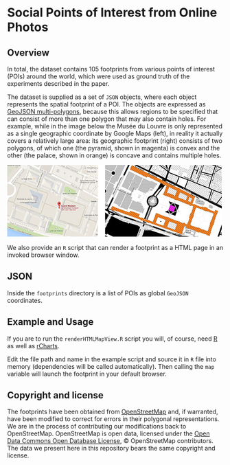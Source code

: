 # Social Points of Interest from Online Photos #

## Overview ##

In total, the dataset contains 105 footprints from various points of interest (POIs) around the world, which were used as ground truth of the experiments described in the paper.

The dataset is supplied as a set of ```JSON``` objects, where each object represents the spatial footprint of a POI. The objects are expressed as [GeoJSON multi-polygons][1], because this allows regions to be specified that can consist of more than one polygon that may also contain holes. For example, while in the image below the Musée du Louvre is only represented as a single geographic coordinate by Google Maps (left), in reality it actually covers a relatively large area: its geographic footprint (right) consists of two polygons, of which one (the pyramid, shown in magenta) is convex and the other (the palace, shown in orange) is concave and contains multiple holes.

![Comparison between how Google Maps (left) represents the Louvre and its actual spatial footprint (right)](example.jpg)

We also provide an ```R``` script that can render a footprint as a HTML page in an invoked browser window.

## JSON ##

Inside the ```footprints``` directory is a list of POIs as global ```GeoJSON``` coordinates.

## Example and Usage ##

If you are to run the ```renderHTMLMapView.R``` script you will, of course, need [R][2] as well as [rCharts][3].

Edit the file path and name in the example script and source it in ```R``` file into memory (dependencies will be called
automatically). Then calling the ```map``` variable will launch the footprint in your default browser.

## Copyright and license ##

The footprints have been obtained from [OpenStreetMap][4] and, if warranted, have been modified to correct for errors in their polygonal representations. We are in the process of contributing our modifications back to OpenStreetMap. OpenStreetMap is open data, licensed under the [Open Data Commons Open Database License][5], &copy; OpenStreetMap contributors. The data we present here in this repository bears the same copyright and license.

[1]: http://geojson.org/geojson-spec.html
[2]: http://www.r-project.org/
[3]: https://ramnathv.github.io/rCharts/
[4]: http://www.openstreetmap.org/
[5]: http://opendatacommons.org/licenses/odbl/1.0/
